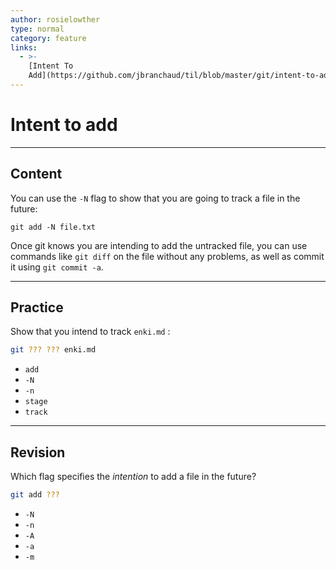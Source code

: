 ```yaml
---
author: rosielowther
type: normal
category: feature
links:
  - >-
    [Intent To
    Add](https://github.com/jbranchaud/til/blob/master/git/intent-to-add.md){website}
---
```


# Intent to add


---

## Content

You can use the `-N` flag to show that you are going to track a file in the future:

```plain-text
git add -N file.txt
```

Once git knows you are intending to add the untracked file, you can use commands like `git diff` on the file without any problems, as well as commit it using `git commit -a`.


---

## Practice

Show that you intend to track `enki.md` :

```bash
git ??? ??? enki.md
```

- `add`
- `-N`
- `-n`
- `stage`
- `track`


---

## Revision

Which flag specifies the *intention* to add a file in the future?

```bash
git add ???
```

- `-N`
- `-n`
- `-A`
- `-a`
- `-m`
